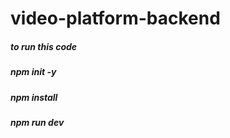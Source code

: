 # video-platform-backend
##### to run this code
##### npm init -y
##### npm install
##### npm run dev
